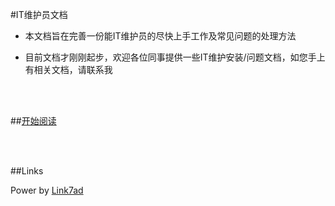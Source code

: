 #IT维护员文档

- 本文档旨在完善一份能IT维护员的尽快上手工作及常见问题的处理方法

- 目前文档才刚刚起步，欢迎各位同事提供一些IT维护安装/问题文档，如您手上有相关文档，请联系我

<br />
<br />

##[开始阅读](Doc/list.md)

<br />
<br />


##Links

Power by [Link7ad](Link7ad@Gmail.com)
